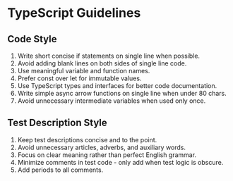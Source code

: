 # TypeScript Guidelines

## Code Style

1. Write short concise if statements on single line when possible.
2. Avoid adding blank lines on both sides of single line code.
3. Use meaningful variable and function names.
4. Prefer const over let for immutable values.
5. Use TypeScript types and interfaces for better code documentation.
6. Write simple async arrow functions on single line when under 80 chars.
7. Avoid unnecessary intermediate variables when used only once.

## Test Description Style

1. Keep test descriptions concise and to the point.
2. Avoid unnecessary articles, adverbs, and auxiliary words.
3. Focus on clear meaning rather than perfect English grammar.
4. Minimize comments in test code - only add when test logic is obscure.
5. Add periods to all comments.
